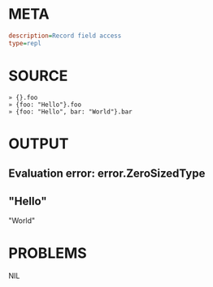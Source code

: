 # META
~~~ini
description=Record field access
type=repl
~~~
# SOURCE
~~~roc
» {}.foo
» {foo: "Hello"}.foo
» {foo: "Hello", bar: "World"}.bar
~~~
# OUTPUT
Evaluation error: error.ZeroSizedType
---
"Hello"
---
"World"
# PROBLEMS
NIL
